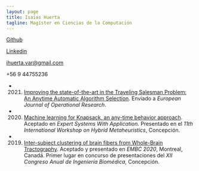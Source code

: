 ```yaml
---
layout: page
title: Isaías Huerta
tagline: Magíster en Ciencias de la Computación
---
```


[Github](https://github.com/isaiash)

[Linkedin](https://www.linkedin.com/in/isaiash)

ihuerta.var@gmail.com

+56 9 44755236

* 2021. [Improving the state-of-the-art in the Traveling Salesman Problem: An Anytime Automatic Algorithm Selection](https://isaiash.github.io/anytime_tsp/). Enviado a *European Journal of Operational Research*.
* 2020. [Machine learning for Knapsack, an any-time behavior approach](https://www.sciencedirect.com/science/article/abs/pii/S0957417420304371). Aceptado en *Expert Systems With Application*. Presentado en el *11th International Workshop on Hybrid Metaheuristics*, Concepción. 
* 2019. [Inter-subject clustering of brain fibers from Whole-Brain Tractography](https://ieeexplore.ieee.org/document/9175342/). Aceptado y presentado en *EMBC 2020*, Montreal, Canadá. Primer lugar en concurso de presentaciones del *XII Congreso Anual de Ingeniería Biomédica*, Concepción.
